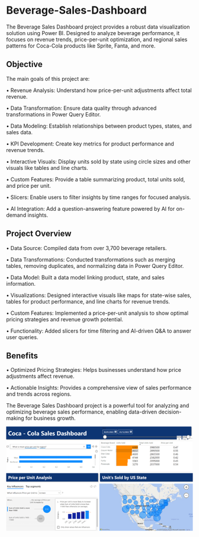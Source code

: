 # Beverage-Sales-Dashboard

The Beverage Sales Dashboard project provides a robust data visualization solution using Power BI. Designed to analyze beverage performance, it focuses on revenue trends, price-per-unit optimization, and regional sales patterns for Coca-Cola products like Sprite, Fanta, and more.

## Objective

The main goals of this project are:

• Revenue Analysis: Understand how price-per-unit adjustments affect total revenue.

• Data Transformation: Ensure data quality through advanced transformations in Power Query Editor.

• Data Modeling: Establish relationships between product types, states, and sales data.

• KPI Development: Create key metrics for product performance and revenue trends.

• Interactive Visuals: Display units sold by state using circle sizes and other visuals like tables and line charts.

• Custom Features: Provide a table summarizing product, total units sold, and price per unit.

• Slicers: Enable users to filter insights by time ranges for focused analysis.

• AI Integration: Add a question-answering feature powered by AI for on-demand insights.

## Project Overview

• Data Source: Compiled data from over 3,700 beverage retailers.

• Data Transformations: Conducted transformations such as merging tables, removing duplicates, and normalizing data in Power Query Editor.

• Data Model: Built a data model linking product, state, and sales information.

• Visualizations: Designed interactive visuals like maps for state-wise sales, tables for product performance, and line charts for revenue trends.

• Custom Features: Implemented a price-per-unit analysis to show optimal pricing strategies and revenue growth potential.

• Functionality: Added slicers for time filtering and AI-driven Q&A to answer user queries.

## Benefits

• Optimized Pricing Strategies: Helps businesses understand how price adjustments affect revenue.

• Actionable Insights: Provides a comprehensive view of sales performance and trends across regions.

The Beverage Sales Dashboard project is a powerful tool for analyzing and optimizing beverage sales performance, enabling data-driven decision-making for business growth.

![Beverage Dashboard Preview](https://github.com/VeryGary/Beverage-Sales-Dashboard/blob/main/BeverageDashboard-Preview.png)

